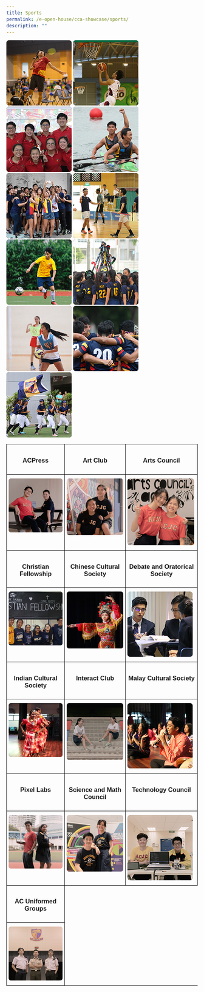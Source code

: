 ```yaml
---
title: Sports
permalink: /e-open-house/cca-showcase/sports/
description: ""
---
```

![](/images/badminton.png)
![](/images/basketball.png)
![](/images/bowling.png)
![](/images/canoeing.png)
![](/images/cross%20country.png)
![](/images/floorball.png)
![](/images/football.png)
![](/images/hockey.png)
![](/images/netball.png)
![](/images/rugby%20.png)
![](/images/softball.png)
<style type="text/css">
.tg  {border-collapse:collapse;border-spacing:0;}
.tg td{border-color:black;border-style:solid;border-width:1px;font-family:Arial, sans-serif;font-size:14px;
  overflow:hidden;padding:10px 5px;word-break:normal;}
.tg th{border-color:black;border-style:solid;border-width:1px;font-family:Arial, sans-serif;font-size:14px;
  font-weight:normal;overflow:hidden;padding:10px 5px;word-break:normal;}
.tg .tg-0lax{text-align:left;vertical-align:top}
</style>
<table class="tg">
<thead>
  <tr>
		<td class="tg-0lax"><center><h3>ACPress</h3></center></td>
    <td class="tg-0lax"><center><h3>Art Club</h3></center></td>
    <td class="tg-0lax"><center><h3>Arts Council</h3></center></td>
  </tr>
</thead>
<tbody>
  <tr>
    <td class="tg-0lax"><a width="176px" href="/e-open-house/cca-showcase/clubs-and-societies/acpress/">
<img alt="ACPress" src="/images/acpress.png">
</a></td>
    <td class="tg-0lax"><a href="/e-open-house/cca-showcase/clubs-and-societies/art-club/">
<img width="176px" alt="Art Club" src="/images/art%20club.png">
</a></td>
    <td class="tg-0lax"><a href="/e-open-house/cca-showcase/clubs-and-societies/arts-council/">
<img width="176px" alt="Arts Council" src="/images/arts%20council.png">
</a></td>
  </tr>
  <tr>
    <td class="tg-0lax"><center><h3>Christian Fellowship</h3></center></td>
    <td class="tg-0lax"><center><h3>Chinese Cultural Society</h3></center></td>
    <td class="tg-0lax"><center><h3>Debate and Oratorical Society</h3></center></td>
  </tr>
  <tr>
    <td class="tg-0lax"><a href="/e-open-house/cca-showcase/clubs-and-societies/christian-fellowship/">
<img alt="Christian Fellowship" src="/images/christian%20fellowship.png"></a></td>
    <td class="tg-0lax"><a href="/e-open-house/cca-showcase/clubs-and-societies/chinese-cultural-society/">
<img alt="Chinese Cultural Society" src="/images/chinese%20cultural%20society.png"></a></td>
    <td class="tg-0lax"><a href="/e-open-house/cca-showcase/clubs-and-societies/debate-and-oratorical-society/">
<img alt="Debate and Oratorical Society" src="/images/debate_%20oratorical%20society.png"></a></td>
  </tr>
  <tr>
    <td class="tg-0lax"><center><h3>Indian Cultural Society</h3></center></td>
    <td class="tg-0lax"><center><h3>Interact Club</h3></center></td>
    <td class="tg-0lax"><center><h3>Malay Cultural Society</h3></center></td>
  </tr>
  <tr>
    <td class="tg-0lax"><a href="/e-open-house/cca-showcase/clubs-and-societies/indian-cultural-society/">
<img alt="Indian Cultural Society" src="/images/indian%20cultural%20society.png">
</a></td>
    <td class="tg-0lax"><a href="/e-open-house/cca-showcase/clubs-and-societies/interact-club/">
<img alt="Interact Club" src="/images/interact%20club.png">
</a></td>
    <td class="tg-0lax"><a href="/e-open-house/cca-showcase/clubs-and-societies/malay-cultural-society/">
<img alt="Malay Cultural Society" src="/images/malay%20cultural%20society.png">
</a></td>
  </tr>
  <tr>
    <td class="tg-0lax"><center><h3>Pixel Labs</h3></center></td>
    <td class="tg-0lax"><center><h3>Science and Math Council</h3></center></td>
    <td class="tg-0lax"><center><h3>Technology Council</h3></center></td>
  </tr>
  <tr>
    <td class="tg-0lax"><a href="/e-open-house/cca-showcase/clubs-and-societies/pixel-labs/">
<img alt="Pixel Labs" src="/images/pixellabs.png"></a></td>
    <td class="tg-0lax"><a href="/e-open-house/cca-showcase/clubs-and-societies/science-and-math-council/">
<img alt="Science and Math Council" src="/images/science%20_%20mathematics%20council.png"></a></td>
    <td class="tg-0lax"><a href="/e-open-house/cca-showcase/clubs-and-societies/technology-council/">
<img alt="Technology Council" src="/images/technology%20council.png"></a></td>
  </tr>
  <tr>
		<td class="tg-0lax"><center><h3>AC Uniformed Groups</h3></center></td>
  </tr>
  <tr>
    <td class="tg-0lax"><a href="/e-open-house/cca-showcase/clubs-and-societies/ac-uniformed-groups/">
<img alt="AC Uniformed Groups" src="/images/ac%20uniformed%20groups.png"></a></td>
  </tr>
</tbody>
</table>